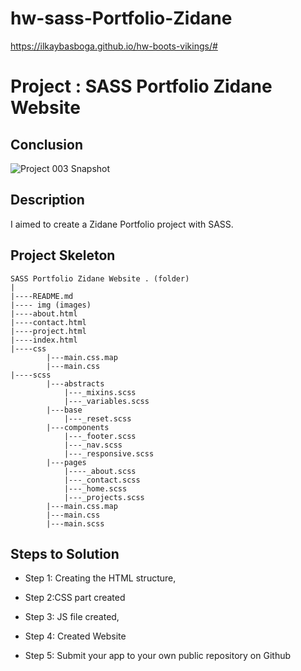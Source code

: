 
# hw-sass-Portfolio-Zidane
https://ilkaybasboga.github.io/hw-boots-vikings/#

# Project : SASS Portfolio Zidane Website 

## Conclusion

![Project 003 Snapshot](zidane.gif)

## Description
I aimed to create a Zidane Portfolio project with SASS.


## Project Skeleton 

```
SASS Portfolio Zidane Website . (folder)
|
|----README.md               
|---- img (images)            
|----about.html  
|----contact.html  
|----project.html  
|----index.html  
|----css
        |---main.css.map
        |---main.css
|----scss
        |---abstracts
            |---_mixins.scss
            |---_variables.scss
        |---base
            |---_reset.scss
        |---components
            |---_footer.scss
            |---_nav.scss     
            |---_responsive.scss 
        |---pages
            |----_about.scss  
            |---_contact.scss
            |---_home.scss
            |---_projects.scss
        |---main.css.map
        |---main.css
        |---main.scss
```


## Steps to Solution
  
- Step 1: Creating the HTML structure,

- Step 2:CSS part created

- Step 3: JS file created,

- Step 4: Created Website
 
- Step 5: Submit your app to your own public repository on Github
